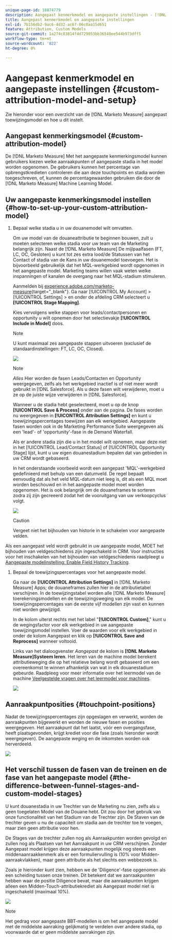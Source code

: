 ```yaml
---
unique-page-id: 18874779
description: Aangepast kenmerkmodel en aangepaste instellingen - [!DNL Marketo Measure]
title: Aangepast kenmerkmodel en aangepaste instellingen
exl-id: 7b156db2-9ac6-4d32-ac67-06c0aa15d651
feature: Attribution, Custom Models
source-git-commit: 1a274c83814f4d729053bb36548ee544b973dff5
workflow-type: tm+mt
source-wordcount: '822'
ht-degree: 0%

---
```


# Aangepast kenmerkmodel en aangepaste instellingen {#custom-attribution-model-and-setup}

Zie hieronder voor een overzicht van de [!DNL Marketo Measure] aangepast toewijzingsmodel en hoe u dit instelt.

## Aangepast kenmerkingsmodel {#custom-attribution-model}

De [!DNL Marketo Measure] Met het aangepaste kenmerkingsmodel kunnen gebruikers kiezen welke aanraakpunten of aangepaste stadia in het model worden opgenomen. De gebruikers kunnen het percentage van opbrengstkredieten controleren die aan deze touchpoints en stadia worden toegeschreven, of, kunnen de percentagewaarden gebruiken die door de [!DNL Marketo Measure] Machine Learning Model.

## Uw aangepaste kenmerkingsmodel instellen {#how-to-set-up-your-custom-attribution-model}

1. Bepaal welke stadia u in uw douanemodel wilt omvatten.

   Om uw model van de douaneattributie te beginnen bouwen, zult u moeten selecteren welke stadia voor uw team van de Marketing belangrijk zijn. Naast de [!DNL Marketo Measure] De mijlpaalfasen (FT, LC, OC, Gesloten) u kunt tot zes extra lood/de Statussen van het Contact of stadia van de Kans in uw douanemodel toevoegen. Het is bijvoorbeeld gebruikelijk dat het MQL-werkgebied wordt opgenomen in het aangepaste model. Marketing teams willen vaak weten welke inspanningen of kanalen de overgang naar het MQL-stadium stimuleren.

   Aanmelden bij [experience.adobe.com/marketo-measure](https://experience.adobe.com/marketo-measure){target="_blank"}. Ga naar [!UICONTROL My Account] > [!UICONTROL Settings] > en onder de afdeling CRM selecteert u **[!UICONTROL Stage Mapping]**.

   Kies vervolgens welke stappen voor leads/contactpersonen en opportunity u wilt opnemen door het selectievakje **[!UICONTROL Include in Model]** doos.

   >[!NOTE]
   >
   >U kunt maximaal zes aangepaste stappen uitvoeren (exclusief de standaardinstellingen: FT, LC, OC, Closed).

   ![](assets/1-1.png)

   >[!NOTE]
   >
   >_Alles_ Hier worden de fasen Leads/Contacten en Opportunity weergegeven, zelfs als het werkgebied inactief is of niet meer wordt gebruikt in [!DNL Salesforce]. Als u deze fasen wilt verwijderen, moet u ze op de juiste wijze verwijderen in [!DNL Salesforce].

   Wanneer u de stadia hebt geselecteerd, moet u op de knop **[!UICONTROL Save & Process]** onder aan de pagina. De fases worden nu weergegeven in **[!UICONTROL Attribution Settings]** en kunt u toewijzingspercentages toewijzen aan elk werkgebied. Aangepaste fasen worden ook in de Marketing Performance Suite weergegeven als een &#39;lead&#39;- of &#39;opportunity&#39;-fase in de Demand Waterfall.

   Als er andere stadia zijn die u in het model wilt opnemen, maar deze niet in het [!UICONTROL Lead/Contact Status] of [!UICONTROL Opportunity Stage] lijst, kunt u uw eigen douanestadium bepalen dat van gebieden in uw CRM wordt gebaseerd.

   In het onderstaande voorbeeld wordt een aangepast &#39;MQL&#39;-werkgebied gedefinieerd met behulp van een datumveld. De regel bepaalt eenvoudig dat als het veld MQL-datum niet leeg is, dit als een MQL moet worden beschouwd en in het aangepaste model moet worden opgenomen. Het is ook belangrijk om de douaneframes te sorteren zodra zij zijn gecreeerd zodat het de vooruitgang van uw verkoopcyclus volgt.

   ![](assets/2-1.png)

   >[!CAUTION]
   >
   >Vergeet niet het bijhouden van historie in te schakelen voor aangepaste velden.

Als een aangepast veld wordt gebruikt in uw aangepaste model, MOET het bijhouden van veldgeschiedenis zijn ingeschakeld in CRM. Voor instructies voor het inschakelen van het bijhouden van veldgeschiedenis raadpleegt u [Aangepaste modelinstelling: Enable Field History Tracking](/help/advanced-marketo-measure-features/custom-attribution-models/custom-model-setup-enable-field-history-tracking.md).

1. Bepaal de toewijzingspercentages voor het aangepaste model.

   Ga naar de **[!UICONTROL Attribution Settings]** in [!DNL Marketo Measure] Apps; de douaneframes zullen hier in de attributietabel verschijnen. In de toewijzingstabel worden alle [!DNL Marketo Measure] toerekeningsmodellen en de toewijzingsweging van elk model. De toewijzingspercentages van de eerste vijf modellen zijn vast en kunnen niet worden gewijzigd.

   In de kolom uiterst rechts met het label &quot;**[!UICONTROL Custom]**,&quot; kunt u de wegingsfactor voor elk werkgebied in uw aangepaste toewijzingsmodel instellen. Voer de waarden voor elk werkgebied in onder de kolom Aangepast en klik op **[!UICONTROL Save and Reprocess]** wanneer voltooid.

   Links van het dialoogvenster _Aangepast_ de kolom is **[!DNL Marketo Measure]Systeem leren**. Het leren van de machine model berekent attributieweging die op het relatieve belang wordt gebaseerd om een overeenkomst te winnen afhankelijk van wat in elk douanestadium gebeurde. Raadpleeg voor meer informatie over het leermodel van de machine [Veelgestelde vragen over het leermodel voor machines](/help/advanced-marketo-measure-features/custom-attribution-models/machine-learning-model-faq.md).

   ![](assets/3.png)

## Aanraakpuntposities {#touchpoint-positions}

Nadat de toewijzingspercentages zijn opgeslagen en verwerkt, worden de aanraakpunten bijgewerkt en worden de nieuwe fasen en posities weergegeven. Het aanraakpunt dat het laatst, vóór een overgangsfase, heeft plaatsgevonden, krijgt krediet voor die fase (zoals hieronder wordt weergegeven). De aangepaste weging en de inkomsten worden ook herverdeeld.

![](assets/4.png)

## Het verschil tussen de fasen van de treinen en de fase van het aangepaste model {#the-difference-between-funnel-stages-and-custom-model-stages}

U kunt douanestadia in uw Trechter van de Marketing nu zien, zelfs als u geen toegelaten Model van de Douane hebt. Dit zou door het gebruik van onze functionaliteit van het Stadium van de Trechter zijn. De Staven van de trechter geven u nu de capaciteit om stadia aan de trechter toe te voegen, maar zien geen attributie voor hen.

De Stages van de trechter zullen nog als Aanraakpunten worden gevolgd en zullen nog als Plaatsen van het Aanraakpunt in uw CRM verschijnen. Zonder Aangepast model krijgen deze aanraakpunten mogelijk nog steeds een middenaanraakkenmerk als er een formuliervulling is (10% voor Midden-aanraakvlakken), maar geen attributie als het slechts een webbezoek is.

Zoals je hieronder kunt zien, hebben we de &#39;Diligence&#39;-fase opgenomen als een scheiding tussen onze treinen. Dit betekent dat we aanraakpunten hebben waar de positie Diligence bevat, maar die aanraakpunten krijgen alleen een Midden-Touch-attributiekrediet als Aangepast model niet is ingeschakeld (maximaal 10%).

![](assets/5.png)

>[!NOTE]
>
>Het gedrag voor aangepaste BBT-modellen is om het aangepaste model met de middelste aanraking gelijkmatig te verdelen over andere stadia, op voorwaarde dat er geen middelste aanrakingen zijn.

